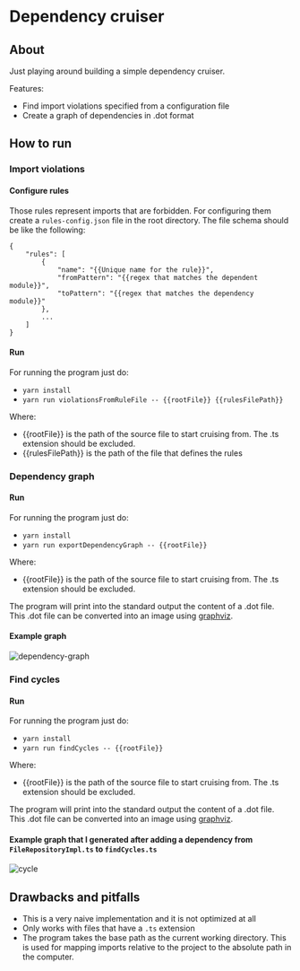 # Dependency cruiser
## About
Just playing around building a simple dependency cruiser.

Features:
- Find import violations specified from a configuration file
- Create a graph of dependencies in .dot format

## How to run
### Import violations
#### Configure rules
Those rules represent imports that are forbidden. For configuring them create a `rules-config.json` file in the root directory.
The file schema should be like the following:
````
{
    "rules": [
        {
            "name": "{{Unique name for the rule}}",
            "fromPattern": "{{regex that matches the dependent module}}",
            "toPattern": "{{regex that matches the dependency module}}"
        },
        ...
    ]
}
````
#### Run
For running the program just do:
- `yarn install`
- `yarn run violationsFromRuleFile -- {{rootFile}} {{rulesFilePath}}`

Where:
- {{rootFile}} is the path of the source file to start cruising from. The .ts extension should be excluded.
- {{rulesFilePath}} is the path of the file that defines the rules

### Dependency graph
#### Run
For running the program just do:
- `yarn install`
- `yarn run exportDependencyGraph -- {{rootFile}}`

Where:
- {{rootFile}} is the path of the source file to start cruising from. The .ts extension should be excluded.

The program will print into the standard output the content of a .dot file. This .dot file can be converted into an image using [graphviz](https://www.graphviz.org/doc/info/command.html).

#### Example graph
![dependency-graph](https://user-images.githubusercontent.com/12635493/227739484-a51b3115-5560-4faa-b4d0-7fb906f7b7bd.png)

### Find cycles
#### Run
For running the program just do:
- `yarn install`
- `yarn run findCycles -- {{rootFile}}`

Where:
- {{rootFile}} is the path of the source file to start cruising from. The .ts extension should be excluded.

The program will print into the standard output the content of a .dot file. This .dot file can be converted into an image using [graphviz](https://www.graphviz.org/doc/info/command.html).

#### Example graph that I generated after adding a dependency from `FileRepositoryImpl.ts` to `findCycles.ts`
![cycle](https://user-images.githubusercontent.com/12635493/230657653-c0c121f1-3d3b-474f-8cf8-d1608da11ae4.png)

## Drawbacks and pitfalls
- This is a very naive implementation and it is not optimized at all
- Only works with files that have a `.ts` extension
- The program takes the base path as the current working directory. This is used for mapping imports relative to the project to the absolute path in the computer.
